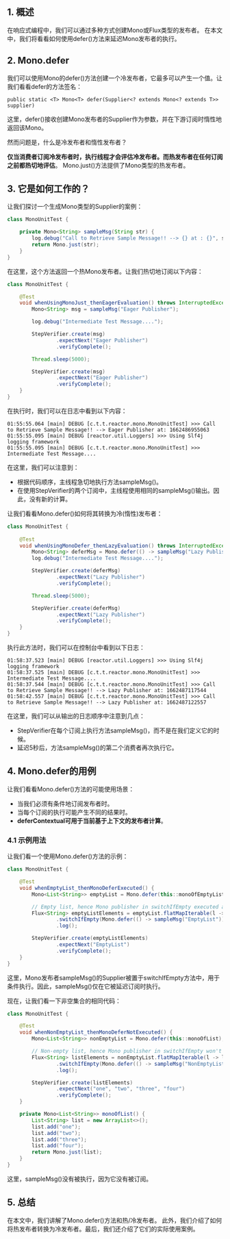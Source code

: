 ## 1. 概述

在响应式编程中，我们可以通过多种方式创建Mono或Flux类型的发布者。
在本文中，我们将看看如何使用defer()方法来延迟Mono发布者的执行。

## 2. Mono.defer

我们可以使用Mono的defer()方法创建一个冷发布者，它最多可以产生一个值。让我们看看defer的方法签名：

```text
public static <T> Mono<T> defer(Supplier<? extends Mono<? extends T>> supplier)
```

这里，defer()接收创建Mono发布者的Supplier作为参数，并在下游订阅时惰性地返回该Mono。

然而问题是，什么是冷发布者和惰性发布者？

**仅当消费者订阅冷发布者时，执行线程才会评估冷发布者。而热发布者在任何订阅之前都热切地评估**。
Mono.just()方法提供了Mono类型的热发布者。

## 3. 它是如何工作的？

让我们探讨一个生成Mono类型的Supplier的案例：

```java
class MonoUnitTest {

    private Mono<String> sampleMsg(String str) {
        log.debug("Call to Retrieve Sample Message!! --> {} at : {}", str, System.currentTimeMillis());
        return Mono.just(str);
    }
}
```

在这里，这个方法返回一个热Mono发布者。让我们热切地订阅以下内容：

```java
class MonoUnitTest {

    @Test
    void whenUsingMonoJust_thenEagerEvaluation() throws InterruptedException {
        Mono<String> msg = sampleMsg("Eager Publisher");

        log.debug("Intermediate Test Message....");

        StepVerifier.create(msg)
                .expectNext("Eager Publisher")
                .verifyComplete();

        Thread.sleep(5000);

        StepVerifier.create(msg)
                .expectNext("Eager Publisher")
                .verifyComplete();
    }
}
```

在执行时，我们可以在日志中看到以下内容：

```text
01:55:55.064 [main] DEBUG [c.t.t.reactor.mono.MonoUnitTest] >>> Call to Retrieve Sample Message!! --> Eager Publisher at: 1662486955063 
01:55:55.095 [main] DEBUG [reactor.util.Loggers] >>> Using Slf4j logging framework 
01:55:55.095 [main] DEBUG [c.t.t.reactor.mono.MonoUnitTest] >>> Intermediate Test Message....
```

在这里，我们可以注意到：

+ 根据代码顺序，主线程急切地执行方法sampleMsg()。
+ 在使用StepVerifier的两个订阅中，主线程使用相同的sampleMsg()输出。因此，没有新的计算。

让我们看看Mono.defer()如何将其转换为冷(惰性)发布者：

```java
class MonoUnitTest {
    
    @Test
    void whenUsingMonoDefer_thenLazyEvaluation() throws InterruptedException {
        Mono<String> deferMsg = Mono.defer(() -> sampleMsg("Lazy Publisher"));
        log.debug("Intermediate Test Message....");

        StepVerifier.create(deferMsg)
                .expectNext("Lazy Publisher")
                .verifyComplete();

        Thread.sleep(5000);

        StepVerifier.create(deferMsg)
                .expectNext("Lazy Publisher")
                .verifyComplete();
    }
}
```

执行此方法时，我们可以在控制台中看到以下日志：

```text
01:58:37.523 [main] DEBUG [reactor.util.Loggers] >>> Using Slf4j logging framework 
01:58:37.525 [main] DEBUG [c.t.t.reactor.mono.MonoUnitTest] >>> Intermediate Test Message.... 
01:58:37.544 [main] DEBUG [c.t.t.reactor.mono.MonoUnitTest] >>> Call to Retrieve Sample Message!! --> Lazy Publisher at: 1662487117544 
01:58:42.557 [main] DEBUG [c.t.t.reactor.mono.MonoUnitTest] >>> Call to Retrieve Sample Message!! --> Lazy Publisher at: 1662487122557 
```

在这里，我们可以从输出的日志顺序中注意到几点：

+ StepVerifier在每个订阅上执行方法sampleMsg()，而不是在我们定义它的时候。
+ 延迟5秒后，方法sampleMsg()的第二个消费者再次执行它。

## 4. Mono.defer的用例

让我们看看Mono.defer()方法的可能使用场景：

+ 当我们必须有条件地订阅发布者时。
+ 当每个订阅的执行可能产生不同的结果时。
+ **deferContextual可用于当前基于上下文的发布者计算**。

### 4.1 示例用法

让我们看一个使用Mono.defer()方法的示例：

```java
class MonoUnitTest {

    @Test
    void whenEmptyList_thenMonoDeferExecuted() {
        Mono<List<String>> emptyList = Mono.defer(this::monoOfEmptyList);

        // Empty list, hence Mono publisher in switchIfEmpty executed after condition evaluation ...
        Flux<String> emptyListElements = emptyList.flatMapIterable(l -> l)
                .switchIfEmpty(Mono.defer(() -> sampleMsg("EmptyList")))
                .log();

        StepVerifier.create(emptyListElements)
                .expectNext("EmptyList")
                .verifyComplete();
    }
}
```

这里，Mono发布者sampleMsg()的Supplier被置于switchIfEmpty方法中，用于条件执行。因此，sampleMsg()仅在它被延迟订阅时执行。

现在，让我们看一下非空集合的相同代码：

```java
class MonoUnitTest {

    @Test
    void whenNonEmptyList_thenMonoDeferNotExecuted() {
        Mono<List<String>> nonEmptyList = Mono.defer(this::monoOfList);

        // Non-empty list, hence Mono publisher in switchIfEmpty won't evaluated ...
        Flux<String> listElements = nonEmptyList.flatMapIterable(l -> l)
                .switchIfEmpty(Mono.defer(() -> sampleMsg("NonEmptyList")))
                .log();

        StepVerifier.create(listElements)
                .expectNext("one", "two", "three", "four")
                .verifyComplete();
    }

    private Mono<List<String>> monoOfList() {
        List<String> list = new ArrayList<>();
        list.add("one");
        list.add("two");
        list.add("three");
        list.add("four");
        return Mono.just(list);
    }
}
```

这里，sampleMsg()没有被执行，因为它没有被订阅。

## 5. 总结

在本文中，我们讲解了Mono.defer()方法和热/冷发布者。
此外，我们介绍了如何将热发布者转换为冷发布者。最后，我们还介绍了它们的实际使用案例。